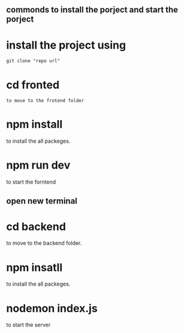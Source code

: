 ## commonds to install the porject and start the porject

# install the project using

    git clone "repo url"

# cd fronted

    to move to the frotend folder

# npm install

to install the all packeges.

# npm run dev

to start the forntend

## open new terminal

# cd backend

to move to the backend folder.

# npm insatll

to install the all packeges.

# nodemon index.js

to start the server
